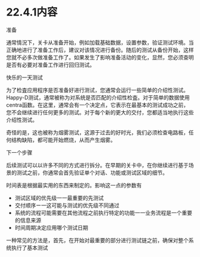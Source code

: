 # 22.4.1内容

准备

通常情況下，关卡从准备开始，例如加载基础数据，设置参数，验证测试环境。当正确地进行了准备工作后，建议对该情况进行备份。随后的测试从备份开始，这样您就不必多次做准备工作了。如果发生了影响准备活动的变化，显然，您必须查明是否有必要对准备工作进行回归测试。

快乐的一天测试

为了检査应用程序是否准备好进行测试，您通常会运行一些简单的介绍性测试。 Happy-D测试，通常被称为对系统是否匹配的介绍性检査。对于简单的数据使用 centra函数。在这里，通常会有一个决定点，它表示在最基本的测试成功之前，您不会继续进行任何更多的测试。对于每个新的更大的交付，您都适当地执行这些介绍性测试。

奇怪的是，这也被称为烟雾测试，这源于过去的好时光，我们必须检查电路板，任何结构缺陷，都可能开始燃烧，从而产生烟雾。

下一个步骤

后续测试可以以许多不同的方式进行拆分。在早期的关卡中，在你继续进行基于场景的测试之前，你通常会首先验证单个对话、功能或测试区域的细节。

时间表是根据最实用的东西来制定的。影响这一点的参数有
* 测试区域的优先级一一最重要的先测试
* 交付顺序ー一这可能与测试的优先级不同通过
* 系统的流程可能需要在其他流程之前执行特定的功能一一业务流程是一个重要的信息来源
* 时间周期决定应用哪个测试日期

一种常见的方法是，首先，在开始对最重要的部分进行测试链之前，确保对整个系统执行了基本测试



